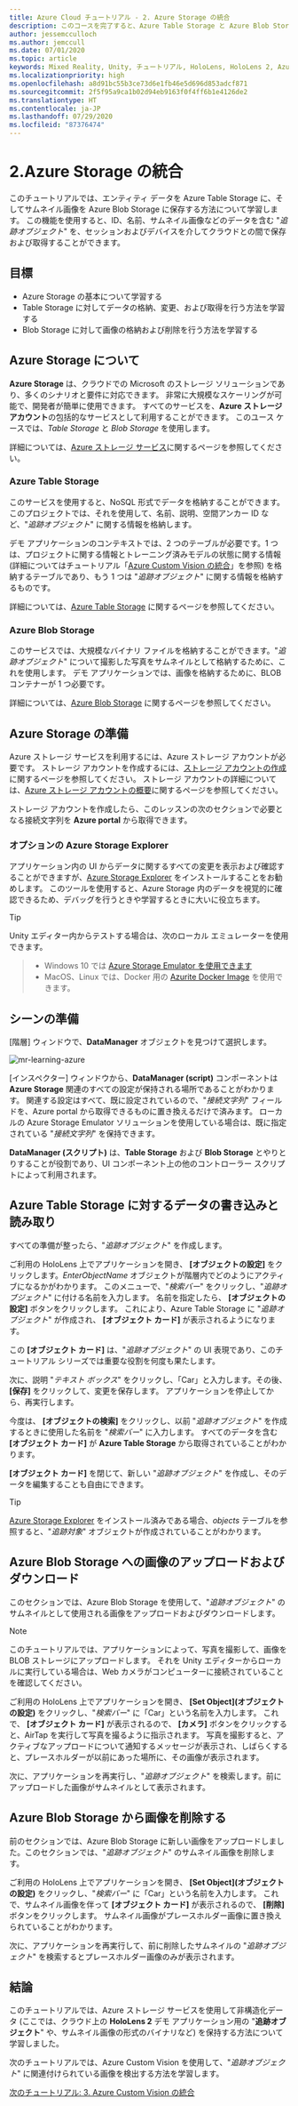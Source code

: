 ```yaml
---
title: Azure Cloud チュートリアル - 2. Azure Storage の統合
description: このコースを完了すると、Azure Table Storage と Azure Blob Storage を HoloLens 2 アプリケーション内に実装する方法を学習できます。
author: jessemcculloch
ms.author: jemccull
ms.date: 07/01/2020
ms.topic: article
keywords: Mixed Reality, Unity, チュートリアル, HoloLens, HoloLens 2, Azure Storage
ms.localizationpriority: high
ms.openlocfilehash: a8d91bc55b3ce73d6e1fb46e5d696d853adcf871
ms.sourcegitcommit: 2f5f95a9ca1b02d94eb9163f0f4ff6b1e4126de2
ms.translationtype: HT
ms.contentlocale: ja-JP
ms.lasthandoff: 07/29/2020
ms.locfileid: "87376474"
---
```

# <a name="2-integrating-azure-storage"></a>2.Azure Storage の統合

このチュートリアルでは、エンティティ データを Azure Table Storage に、そしてサムネイル画像を Azure Blob Storage に保存する方法について学習します。 この機能を使用すると、ID、名前、サムネイル画像などのデータを含む "*追跡オブジェクト*" を、セッションおよびデバイスを介してクラウドとの間で保存および取得することができます。

## <a name="objectives"></a>目標

* Azure Storage の基本について学習する
* Table Storage に対してデータの格納、変更、および取得を行う方法を学習する
* Blob Storage に対して画像の格納および削除を行う方法を学習する

## <a name="understanding-azure-storage"></a>Azure Storage について

**Azure Storage** は、クラウドでの Microsoft のストレージ ソリューションであり、多くのシナリオと要件に対応できます。 非常に大規模なスケーリングが可能で、開発者が簡単に使用できます。 すべてのサービスを、**Azure ストレージ アカウント**の包括的なサービスとして利用することができます。 このユース ケースでは、*Table Storage* と *Blob Storage* を使用します。

詳細については、[Azure ストレージ サービス](https://docs.microsoft.com/azure/storage/blobs/storage-blobs-overview)に関するページを参照してください。

### <a name="azure-table-storage"></a>Azure Table Storage

このサービスを使用すると、NoSQL 形式でデータを格納することができます。このプロジェクトでは、それを使用して、名前、説明、空間アンカー ID など、"*追跡オブジェクト*" に関する情報を格納します。

デモ アプリケーションのコンテキストでは、2 つのテーブルが必要です。1 つは、プロジェクトに関する情報とトレーニング済みモデルの状態に関する情報 (詳細についてはチュートリアル「[Azure Custom Vision の統合](mr-learning-azure-03.md)」を参照) を格納するテーブルであり、もう 1 つは "*追跡オブジェクト*" に関する情報を格納するものです。

詳細については、[Azure Table Storage](https://docs.microsoft.com/azure/storage/tables/table-storage-overview) に関するページを参照してください。

### <a name="azure-blob-storage"></a>Azure Blob Storage

このサービスでは、大規模なバイナリ ファイルを格納することができます。"*追跡オブジェクト*" について撮影した写真をサムネイルとして格納するために、これを使用します。
デモ アプリケーションでは、画像を格納するために、BLOB コンテナーが 1 つ必要です。

詳細については、[Azure Blob Storage](https://docs.microsoft.com/azure/storage/blobs/storage-blobs-introduction) に関するページを参照してください。

## <a name="preparing-azure-storage"></a>Azure Storage の準備

Azure ストレージ サービスを利用するには、Azure ストレージ アカウントが必要です。 ストレージ アカウントを作成するには、[ストレージ アカウントの作成](https://docs.microsoft.com/azure/storage/common/storage-account-create?tabs=azure-portal)に関するページを参照してください。 ストレージ アカウントの詳細については、[Azure ストレージ アカウントの概要](https://docs.microsoft.com/azure/storage/common/storage-account-overview)に関するページを参照してください。

ストレージ アカウントを作成したら、このレッスンの次のセクションで必要となる接続文字列を **Azure portal** から取得できます。

### <a name="optional-azure-storage-explorer"></a>オプションの Azure Storage Explorer

アプリケーション内の UI からデータに関するすべての変更を表示および確認することができますが、[Azure Storage Explorer](https://azure.microsoft.com/features/storage-explorer/) をインストールすることをお勧めします。 このツールを使用すると、Azure Storage 内のデータを視覚的に確認できるため、デバッグを行うときや学習するときに大いに役立ちます。

> [!TIP]
> Unity エディター内からテストする場合は、次のローカル エミュレーターを使用できます。

> * Windows 10 では [Azure Storage Emulator を使用できます](https://docs.microsoft.com/azure/storage/common/storage-use-emulator)
> * MacOS、Linux では、Docker 用の [Azurite Docker Image](https://hub.docker.com/_/microsoft-azure-storage-azurite) を使用できます。

## <a name="preparing-the-scene"></a>シーンの準備

[階層] ウィンドウで、**DataManager** オブジェクトを見つけて選択します。

![mr-learning-azure](images/mr-learning-azure/tutorial2-section4-step1-1.png)

[インスペクター] ウィンドウから、**DataManager (script)** コンポーネントは **Azure Storage** 関連のすべての設定が保持される場所であることがわかります。 関連する設定はすべて、既に設定されているので、"*接続文字列*" フィールドを、Azure portal から取得できるものに置き換えるだけで済みます。 ローカルの Azure Storage Emulator ソリューションを使用している場合は、既に指定されている "*接続文字列*" を保持できます。

**DataManager (スクリプト)** は、**Table Storage** および **Blob Storage** とやりとりすることが役割であり、UI コンポーネント上の他のコントローラー スクリプトによって利用されます。

## <a name="writing-and-reading-data-from-azure-table-storage"></a>Azure Table Storage に対するデータの書き込みと読み取り

すべての準備が整ったら、"*追跡オブジェクト*" を作成します。

ご利用の HoloLens 上でアプリケーションを開き、 **[オブジェクトの設定]** をクリックします。*EnterObjectName* オブジェクトが階層内でどのようにアクティブになるかがわかります。 このメニューで、"*検索バー*" をクリックし、"*追跡オブジェクト*" に付ける名前を入力します。 名前を指定したら、 **[オブジェクトの設定]** ボタンをクリックします。 これにより、Azure Table Storage に "*追跡オブジェクト*" が作成され、 **[オブジェクト カード]** が表示されるようになります。

この **[オブジェクト カード]** は、"*追跡オブジェクト*" の UI 表現であり、このチュートリアル シリーズでは重要な役割を何度も果たします。

次に、説明 "*テキスト ボックス*" をクリックし、「Car」と入力します。その後、 **[保存]** をクリックして、変更を保存します。 アプリケーションを停止してから、再実行します。

今度は、 **[オブジェクトの検索]** をクリックし、以前 "*追跡オブジェクト*" を作成するときに使用した名前を "*検索バー*" に入力します。 すべてのデータを含む **[オブジェクト カード]** が **Azure Table Storage** から取得されていることがわかります。

**[オブジェクト カード]** を閉じて、新しい "*追跡オブジェクト*" を作成し、そのデータを編集することも自由にできます。

> [!TIP]
> [Azure Storage Explorer](https://azure.microsoft.com/features/storage-explorer/) をインストール済みである場合、*objects* テーブルを参照すると、"*追跡対象*" オブジェクトが作成されていることがわかります。

## <a name="uploading-and-download-image-from-azure-blob-storage"></a>Azure Blob Storage への画像のアップロードおよびダウンロード

このセクションでは、Azure Blob Storage を使用して、"*追跡オブジェクト*" のサムネイルとして使用される画像をアップロードおよびダウンロードします。

> [!NOTE]
> このチュートリアルでは、アプリケーションによって、写真を撮影して、画像を BLOB ストレージにアップロードします。 それを Unity エディターからローカルに実行している場合は、Web カメラがコンピューターに接続されていることを確認してください。

ご利用の HoloLens 上でアプリケーションを開き、 **[Set Object]\(オブジェクトの設定\)** をクリックし、"*検索バー*" に「Car」という名前を入力します。 これで、 **[オブジェクト カード]** が表示されるので、 **[カメラ]** ボタンをクリックすると、AirTap を実行して写真を撮るように指示されます。 写真を撮影すると、アクティブなアップロードについて通知するメッセージが表示され、しばらくすると、プレースホルダーが以前にあった場所に、その画像が表示されます。

次に、アプリケーションを再実行し、"*追跡オブジェクト*" を検索します。前にアップロードした画像がサムネイルとして表示されます。

## <a name="deleting-image-from-azure-blob-storage"></a>Azure Blob Storage から画像を削除する

前のセクションでは、Azure Blob Storage に新しい画像をアップロードしました。このセクションでは、"*追跡オブジェクト*" のサムネイル画像を削除します。

ご利用の HoloLens 上でアプリケーションを開き、 **[Set Object]\(オブジェクトの設定\)** をクリックし、"*検索バー*" に「Car」という名前を入力します。 これで、サムネイル画像を伴って **[オブジェクト カード]** が表示されるので、 **[削除]** ボタンをクリックします。 サムネイル画像がプレースホルダー画像に置き換えられていることがわかります。

次に、アプリケーションを再実行して、前に削除したサムネイルの "*追跡オブジェクト*" を検索するとプレースホルダー画像のみが表示されます。

## <a name="congratulations"></a>結論

このチュートリアルでは、Azure ストレージ サービスを使用して非構造化データ (ここでは、クラウド上の **HoloLens 2** デモ アプリケーション用の "**追跡オブジェクト**" や、サムネイル画像の形式のバイナリなど) を保持する方法について学習しました。

次のチュートリアルでは、Azure Custom Vision を使用して、"*追跡オブジェクト*" に関連付けられている画像を検出する方法を学習します。

[次のチュートリアル: 3. Azure Custom Vision の統合](mr-learning-azure-03.md)
